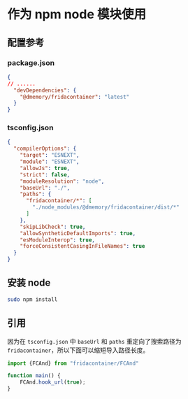 # 作为 npm node 模块使用

## 配置参考

### package.json

```json
{
// ......
  "devDependencies": {
    "@dmemory/fridacontainer": "latest"
  }
}
```

### tsconfig.json

```json
{
  "compilerOptions": {
    "target": "ESNEXT",
    "module": "ESNEXT",
    "allowJs": true,
    "strict": false,
    "moduleResolution": "node",
    "baseUrl": "./",
    "paths": {
      "fridacontainer/*": [
        "./node_modules/@dmemory/fridacontainer/dist/*"
      ]
    },
    "skipLibCheck": true,
    "allowSyntheticDefaultImports": true,
    "esModuleInterop": true,
    "forceConsistentCasingInFileNames": true
  }
}
```

## 安装 node
```bash
sudo npm install
```

## 引用

因为在 `tsconfig.json` 中 `baseUrl` 和 `paths` 重定向了搜索路径为 `fridacontainer`，所以下面可以缩短导入路径长度。

```typescript
import {FCAnd} from "fridacontainer/FCAnd"

function main() {
    FCAnd.hook_url(true);
}
```
